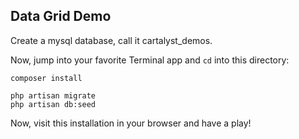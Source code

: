 ## Data Grid Demo

Create a mysql database, call it cartalyst_demos.

Now, jump into your favorite Terminal app and `cd` into this directory:

```
composer install

php artisan migrate
php artisan db:seed
```

Now, visit this installation in your browser and have a play!

